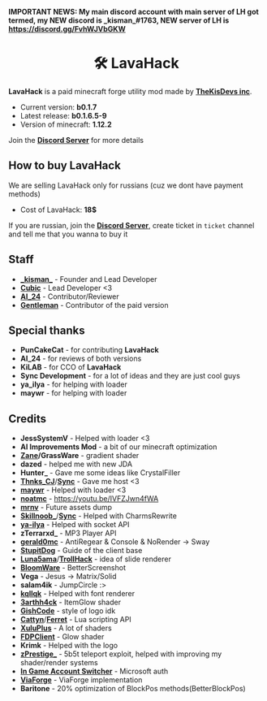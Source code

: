 **IMPORTANT NEWS: My main discord account with main server of LH got termed, my NEW discord is \_kisman_#1763, NEW server of LH is https://discord.gg/FvhWJVbGKW**

<h1 align="center">🛠️ LavaHack</h1>

**LavaHack** is a paid minecraft forge utility mod made by [**TheKisDevs inc**](https://github.com/TheKisDevs).

- Current version: **b0.1.7**
- Latest release: **b0.1.6.5-9**
- Version of minecraft: **1.12.2**

Join the [**Discord Server**](https://discord.gg/FvhWJVbGKW) for more details

## How to buy LavaHack
We are selling LavaHack only for russians (cuz we dont have payment methods)

- Cost of LavaHack: **18$**

If you are russian, join the [**Discord Server**](https://discord.gg/NNn7WXfkNB), create ticket in `ticket` channel and tell me that you wanna to buy it

## Staff
- [**\_kisman_**](https://github.com/kisman2000) - Founder and Lead Developer
- [**Cubic**](https://github.com/Cuubicc) - Lead Developer <3
- [**AI_24**](https://www.youtube.com/channel/UCNjBsY8LRhmrvN64tr0SpIA) - Contributor/Reviewer
- [**Gentleman**](https://github.com/GentlemanMC) - Contributor of the paid version

## Special thanks
- **PunCakeCat** - for contributing **LavaHack**
- **AI_24** - for reviews of both versions
- **KiLAB** - for CCO of **LavaHack**
- **Sync Development** - for a lot of ideas and they are just cool guys
- **ya_ilya** - for helping with loader
- **maywr** - for helping with loader

## Credits
- **JessSystemV** - Helped with loader <3
- **AI Improvements Mod** - a bit of our minecraft optimization
- **[Zane](https://github.com/Zane2b2t)/GrassWare** - gradient shader
- **dazed** - helped me with new JDA
- **Hunter_** - Gave me some ideas like CrystalFiller
- [**Thnks_CJ**](https://github.com/ThnksCJ)/[**Sync**](https://discord.gg/TYAT6n4gN6) - Gave me host <3
- [**maywr**](https://github.com/maywr) - Helped with loader <3
- [**noatmc**](https://youtu.be/IVFZJwn4fWA) - https://youtu.be/IVFZJwn4fWA
- [**mrnv**](https://github.com/mr-nv) - Future assets dump
- [**Skillnoob_**](https://github.com/Skillnoob)/[**Sync**](https://discord.gg/TYAT6n4gN6) - Helped with CharmsRewrite
- [**ya-ilya**](https://github.com/ya-ilya) - Helped with socket API
- **zTerrarxd_** - MP3 Player API
- [**gerald0mc**](https://github.com/gerald0mc) - AntiRegear & Console & NoRender -> Sway
- [**StupitDog**](https://www.youtube.com/channel/UCBrAbDKYkJJR0bimvBvbw4A) - Guide of the client base
- [**Luna5ama**](https://github.com/Luna5ama)/[**TrollHack**](https://github.com/Luna5ama/TrollHack) - idea of slide renderer
- [**BloomWare**](https://github.com/TheBreakery/Bloomware-Lite) - BetterScreenshot
- **Vega** - Jesus -> Matrix/Solid
- **salam4ik** - JumpCircle :>
- [**kqllqk**](https://github.com/kqlqk) - Helped with font renderer
- [**3arthh4ck**](https://github.com/3arthqu4ke/3arthh4ck) - ItemGlow shader
- [**GishCode**](https://github.com/GishReloaded/Gish-Code-1.12.2) - style of logo idk
- [**Cattyn**](https://github.com/cattyngmd/)/[**Ferret**](https://github.com/cattyngmd/Ferret) - Lua scripting API
- [**XuluPlus**](https://discord.gg/cenXRGfvRY) - A lot of shaders
- [**FDPClient**](https://github.com/SkidderMC/FDPClient) - Glow shader
- **Krimk** - Helped with the logo
- **[zPrestige_](https://github.com/RealzPrestige)** - 5b5t teleport exploit, helped with improving my shader/render systems
- [**In Game Account Switcher**](https://github.com/The-Fireplace-Minecraft-Mods/In-Game-Account-Switcher) - Microsoft auth
- [**ViaForge**](https://github.com/RejectedVia/ViaForge) - ViaForge implementation
- **Baritone** - 20% optimization of BlockPos methods(BetterBlockPos)
